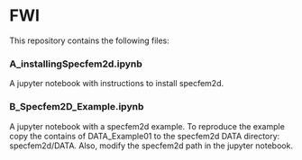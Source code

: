 # FWI

This repository contains the following files:

### A_installingSpecfem2d.ipynb
A jupyter notebook with instructions to install specfem2d. 

### B_Specfem2D_Example.ipynb
A jupyter notebook with a specfem2d example. To reproduce the example copy the contains of DATA_Example01 to the specfem2d DATA directory: specfem2d/DATA. Also, modify the specfem2d path in the jupyter notebook. 